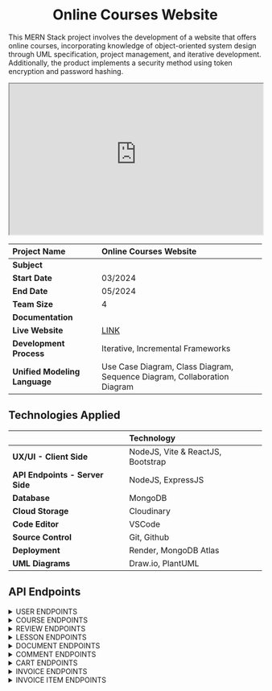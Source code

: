 <h1 align="center"> Online Courses Website </h1>

This MERN Stack project involves the development of a website that offers online courses, incorporating knowledge of object-oriented system design through UML specification, project management, and iterative development. Additionally, the product implements a security method using token encryption and password hashing.

<iframe
  src="https://online-courses-web.onrender.com/"
  style="width:100%; height:300px;"
></iframe>

| Project Name                  | Online Courses Website                                                   |
| :---------------------------- | :----------------------------------------------------------------------- |
| **Subject**                   |                                                                          |
| **Start Date**                | 03/2024                                                                  |
| **End Date**                  | 05/2024                                                                  |
| **Team Size**                 | 4                                                                        |
| **Documentation**             |                                                                          |
| **Live Website**              | [LINK](https://online-courses-web.onrender.com/)                         |
| **Development Process**       | Iterative, Incremental Frameworks                                        |
| **Unified Modeling Language** | Use Case Diagram, Class Diagram, Sequence Diagram, Collaboration Diagram |

<h2>Technologies Applied</h2>

|                                 | Technology                        |
| :------------------------------ | :-------------------------------- |
| **UX/UI - Client Side**         | NodeJS, Vite & ReactJS, Bootstrap |
| **API Endpoints - Server Side** | NodeJS, ExpressJS                 |
| **Database**                    | MongoDB                           |
| **Cloud Storage**               | Cloudinary                        |
| **Code Editor**                 | VSCode                            |
| **Source Control**              | Git, Github                       |
| **Deployment**                  | Render, MongoDB Atlas             |
| **UML Diagrams**                | Draw.io, PlantUML                 |

<h2>API Endpoints</h2>

<details>
<summary>USER ENDPOINTS</summary>

| Endpoint                               | Method | Description                                                            |
| -------------------------------------- | ------ | ---------------------------------------------------------------------- |
| `/api/users/register`                  | POST   | Register a new user                                                    |
| `/api/users/register-app-user`         | POST   | Register a new app user                                                |
| `/api/users/register/instructor`       | POST   | Register a new instructor (requires authentication)                    |
| `/api/users/otp-authentication`        | POST   | Authenticate user with OTP                                             |
| `/api/users/login`                     | POST   | Login user                                                             |
| `/api/users/login-app-user`            | POST   | Login app user                                                         |
| `/api/users/forgot-password`           | POST   | Request password reset                                                 |
| `/api/users/reset-password/:id/:token` | POST   | Reset password with specific ID and token                              |
| `/api/users`                           | GET    | Get current user information (requires authentication)                 |
| `/api/users/update-profile`            | PUT    | Update user profile information (requires authentication, file upload) |
| `/api/users/update-profile-picture`    | PUT    | Update user profile picture (requires authentication, file upload)     |
| `/api/users/change-password`           | PUT    | Change user password (requires authentication)                         |
| `/api/users/change-password-app-user`  | PUT    | Change app user password (requires authentication)                     |
| `/api/users/change-app-user-name`      | PUT    | Change app user name (requires authentication)                         |
| `/api/users/get-list-users/:role`      | GET    | Get list of users by role (requires authentication)                    |
| `/api/users/:id`                       | GET    | Get user information by ID                                             |
| `/api/users/change-user-status/:id`    | PUT    | Change user status by ID (requires authentication)                     |

</details>

<details>
<summary>COURSE ENDPOINTS</summary>

| Endpoint                                     | Method | Description                                                               |
| -------------------------------------------- | ------ | ------------------------------------------------------------------------- |
| `/api/courses/create-course`                 | POST   | Instructor creates a new course (requires authentication, file upload)    |
| `/api/courses/update-course-intro/:id`       | PUT    | Update course introduction (requires authentication, file upload)         |
| `/api/courses/delete-course/:id`             | DELETE | Delete a course (requires authentication)                                 |
| `/api/courses/user-courses`                  | GET    | Get a list of courses created by the instructor (requires authentication) |
| `/api/courses/search-user-courses`           | POST   | Search for courses created by the instructor (requires authentication)    |
| `/api/courses/search-courses`                | POST   | Search for all courses                                                    |
| `/api/courses/change-course-visibility/:id`  | PUT    | Change the visibility status of a course (requires authentication)        |
| `/api/courses/change-course-status/:id`      | PUT    | Change the status of a course (requires authentication)                   |
| `/api/courses/all`                           | GET    | Get all courses                                                           |
| `/api/courses/getNewestCourse`               | GET    | Get the newest course                                                     |
| `/api/courses/getBestSellerCourse`           | GET    | Get the best-selling course                                               |
| `/api/courses/find_course/:str`              | GET    | Find a course by string                                                   |
| `/api/courses/get_course/:id`                | GET    | Get detailed information of a course                                      |
| `/api/courses/get-courses-by-instructor/:id` | GET    | Get a list of courses by instructor ID (requires authentication)          |
| `/api/courses/get-courses-by-student/:id`    | GET    | Get a list of courses by student ID (requires authentication)             |

</details>

<details>
<summary>REVIEW ENDPOINTS</summary>

| Endpoint                                          | Method | Description                                                                |
| ------------------------------------------------- | ------ | -------------------------------------------------------------------------- |
| `/api/reviews/create_review/:courseId`            | POST   | Create a review for a course (requires authentication)                     |
| `/api/reviews/get-review-course/:courseId`        | GET    | Get reviews for a course                                                   |
| `/api/reviews/get-my-review-for-course/:courseId` | GET    | Get the authenticated user's review for a course (requires authentication) |

</details>

<details>
<summary>LESSON ENDPOINTS</summary>

| Endpoint                          | Method | Description                                   |
| --------------------------------- | ------ | --------------------------------------------- |
| `/api/lessons/get-course-lessons` | POST   | Get lessons for a course                      |
| `/api/lessons/delete-lesson/:id`  | DELETE | Delete a lesson (requires authentication)     |
| `/api/lessons/update-lesson/:id`  | PUT    | Update a lesson (requires authentication)     |
| `/api/lessons/create-lesson`      | POST   | Create a new lesson (requires authentication) |
| `/api/lessons/get-lesson/:id`     | GET    | Get a specific lesson                         |

</details>

<details>
<summary>DOCUMENT ENDPOINTS</summary>

| Endpoint                              | Method | Description                                                  |
| ------------------------------------- | ------ | ------------------------------------------------------------ |
| `/api/documents/get-lesson-documents` | POST   | Get documents for a lesson                                   |
| `/api/documents/create-document`      | POST   | Create a new document (requires authentication, file upload) |
| `/api/documents/delete-document/:id`  | DELETE | Delete a document (requires authentication)                  |

</details>

<details>
<summary>COMMENT ENDPOINTS</summary>

| Endpoint                            | Method | Description                                    |
| ----------------------------------- | ------ | ---------------------------------------------- |
| `/api/comments/get-lesson-comments` | POST   | Get comments for a lesson                      |
| `/api/comments/create-comment`      | POST   | Create a new comment (requires authentication) |

</details>

<details>
<summary>CART ENDPOINTS</summary>

| Endpoint                                      | Method | Description                                        |
| --------------------------------------------- | ------ | -------------------------------------------------- |
| `/api/carts/addToCart`                        | POST   | Add a course to the cart (requires authentication) |
| `/api/carts/removeFromCart/:cartId/:courseId` | DELETE | Remove a course from the cart                      |
| `/api/carts/clearCart`                        | DELETE | Clear the cart (requires authentication)           |
| `/api/carts/getCart`                          | GET    | Get the cart (requires authentication)             |

</details>

<details>
<summary>INVOICE ENDPOINTS</summary>

| Endpoint                                     | Method | Description                                                                      |
| -------------------------------------------- | ------ | -------------------------------------------------------------------------------- |
| `/api/invoices/my_invoice`                   | GET    | Get the authenticated user's invoices (requires authentication)                  |
| `/api/invoices/checkout`                     | POST   | Checkout and generate an invoice (requires authentication)                       |
| `/api/invoices/my_course`                    | GET    | Get the authenticated user's courses (requires authentication)                   |
| `/api/invoices/my_course/searchByName/:str`  | GET    | Search the authenticated user's courses by name (requires authentication)        |
| `/api/invoices/my_course/searchByTopic/:str` | GET    | Search the authenticated user's courses by topic (requires authentication)       |
| `/api/invoices/my_course/searchByTimeUpdate` | GET    | Search the authenticated user's courses by update time (requires authentication) |

</details>

<details>
<summary>INVOICE ITEM ENDPOINTS</summary>

| Endpoint                                   | Method | Description                                                                                      |
| ------------------------------------------ | ------ | ------------------------------------------------------------------------------------------------ |
| `/api/invoiceItems/all-courses`            | GET    | Get statistics for all courses (requires authentication for admin)                               |
| `/api/invoiceItems/all-courses/instructor` | GET    | Get statistics for all courses created by the authenticated instructor (requires authentication) |

</details>
